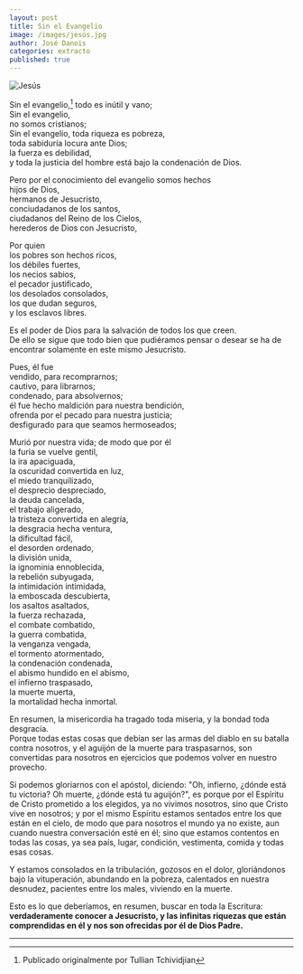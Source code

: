 ```yaml
---
layout: post
title: Sin el Evangelio
image: /images/jesús.jpg
author: José Danois
categories: extracto 
published: true
---
```

![Jesús](/images/jesús.jpg)

Sin el evangelio,[^1] 
todo es inútil y vano;  
Sin el evangelio,  
no somos cristianos;  
Sin el evangelio, toda riqueza es pobreza,  
toda sabiduría locura ante Dios;  
la fuerza es debilidad,  
y toda la justicia del hombre está bajo la condenación de Dios.

Pero por el conocimiento del evangelio somos hechos  
hijos de Dios,  
hermanos de Jesucristo,  
conciudadanos de los santos,  
ciudadanos del Reino de los Cielos,  
herederos de Dios con Jesucristo,

Por quien  
los pobres son hechos ricos,  
los débiles fuertes,  
los necios sabios,  
el pecador justificado,  
los desolados consolados,  
los que dudan seguros,  
y los esclavos libres.

Es el poder de Dios para la salvación de todos los que creen.  
De ello se sigue que todo bien que pudiéramos pensar o desear se ha de  
encontrar solamente en este mismo Jesucristo.

Pues, él fue  
vendido, para recomprarnos;  
cautivo, para librarnos;  
condenado, para absolvernos;  
él fue hecho maldición para nuestra bendición,  
ofrenda por el pecado para nuestra justicia;  
desfigurado para que seamos hermoseados;

Murió por nuestra vida; de modo que por él  
la furia se vuelve gentil,  
la ira apaciguada,  
la oscuridad convertida en luz,  
el miedo tranquilizado,  
el desprecio despreciado,  
la deuda cancelada,  
el trabajo aligerado,  
la tristeza convertida en alegría,  
la desgracia hecha ventura,  
la dificultad fácil,  
el desorden ordenado,  
la división unida,  
la ignominia ennoblecida,  
la rebelión subyugada,  
la intimidación intimidada,  
la emboscada descubierta,  
los asaltos asaltados,  
la fuerza rechazada,  
el combate combatido,  
la guerra combatida,  
la venganza vengada,  
el tormento atormentado,  
la condenación condenada,  
el abismo hundido en el abismo,  
el infierno traspasado,  
la muerte muerta,  
la mortalidad hecha inmortal.

En resumen, la misericordia ha tragado toda miseria, y la bondad toda desgracia.  
Porque todas estas cosas que debían ser las armas del diablo en su batalla contra nosotros, y el aguijón de la muerte para traspasarnos, son convertidas para nosotros en ejercicios que podemos volver en nuestro provecho.

Si podemos gloriarnos con el apóstol, diciendo: "Oh, infierno, ¿dónde está tu victoria? Oh muerte, ¿dónde está tu aguijón?", es porque por el Espíritu de Cristo prometido a los elegidos, ya no vivimos nosotros, sino que Cristo vive en nosotros; y por el mismo Espíritu estamos sentados entre los que están en el cielo, de modo que para nosotros el mundo ya no existe, aun cuando nuestra conversación esté en él; sino que estamos contentos en todas las cosas, ya sea país, lugar, condición, vestimenta, comida y todas esas cosas.

Y estamos consolados en la tribulación, gozosos en el dolor, gloriándonos bajo la vituperación, abundando en la pobreza, calentados en nuestra desnudez, pacientes entre los males, viviendo en la muerte.

Esto es lo que deberíamos, en resumen, buscar en toda la Escritura: **verdaderamente conocer a Jesucristo, y las infinitas riquezas que están comprendidas en él y nos son ofrecidas por él de Dios Padre.**

---

[^1]: Publicado originalmente por Tullian Tchividjian
